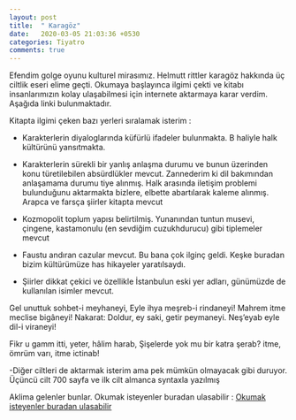 ```yaml
---
layout: post
title:  " Karagöz"
date:   2020-03-05 21:03:36 +0530
categories: Tiyatro
comments: true
---
```

Efendim golge oyunu kulturel mirasımız. Helmutt rittler karagöz hakkında üç ciltlik eseri elime geçti. Okumaya başlayınca ilgimi
çekti ve kitabı insanlarımızın kolay ulaşabilmesi için internete aktarmaya karar verdim. Aşağıda linki bulunmaktadır.

Kitapta ilgimi çeken bazı yerleri sıralamak isterim :

- Karakterlerin diyaloglarında küfürlü ifadeler bulunmakta. B haliyle halk kültürünü yansıtmakta.

- Karakterlerin sürekli bir yanlış anlaşma durumu ve  bunun üzerinden konu türetilebilen absürdlükler mevcut. Zannederim ki
dil bakımından anlaşamama durumu tiye alınmış. Halk arasında iletişim problemi bulunduğunu aktarmakta bizlere, elbette abartılarak
kaleme alınmış. Arapca ve farsça şiirler kitapta mevcut

- Kozmopolit toplum yapısı belirtilmiş. Yunanından tuntun musevi, çingene, kastamonulu (en sevdiğim cuzukhdurucu) gibi tiplemeler
mevcut

- Faustu andıran cazular mevcut. Bu bana çok ilginç geldi. Keşke buradan bizim kültürümüze has hikayeler yaratılsaydı.

- Şiirler dikkat çekici ve özellikle İstanbulun eski yer adları, günümüzde de kullanılan isimler mevcut.

Gel unuttuk sohbet-i meyhaneyi,
Eyle ihya meşreb-i rindaneyi!
Mahrem itme meclise bigâneyi!
Nakarat: Doldur, ey saki, getir peymaneyi.
Neş’eyab eyle dil-i viraneyi!

Fikr u gamm itti, yeter, hâlim harab,
Şişelerde yok mu bir katra şerab?
itme, ömrüm varı, itme ictinab!

-Diğer ciltleri de aktarmak isterim ama pek mümkün olmayacak gibi duruyor. Üçüncü cilt 700 sayfa ve ilk cilt almanca syntaxla 
yazılmış


Aklima gelenler bunlar. Okumak isteyenler buradan ulasabilir :
[Okumak isteyenler buradan ulasabilir](https://iamselcuk.github.io/bookdown-karagoz/)



